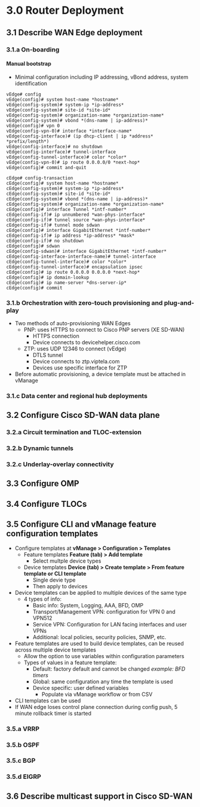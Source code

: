 # 3.0 Router Deployment
## 3.1 Describe WAN Edge deployment

### 3.1.a On-boarding

#### Manual bootstrap
- Minimal configuration including IP addressing, vBond address, system identification
```
vEdge# config
vEdge(config)# system host-name *hostname*
vEdge(config-system)# system-ip *ip-address*
vEdge(config-system)# site-id *site-id*
vEdge(config-system)# organization-name *organization-name*
vEdge(config-system)# vbond *(dns-name | ip-address)*
vEdge(config)# vpn 0
vEdge(config-vpn-0)# interface *interface-name*
vEdge(config-interface)# (ip dhcp-client | ip *address* *prefix/length*)
vEdge(config-interface)# no shutdown
vEdge(config-interface)# tunnel-interface
vEdge(config-tunnel-interface)# color *color*
vEdge(config-vpn-0)# ip route 0.0.0.0/0 *next-hop*
vEdge(config)# commit and-quit
```

```
cEdge# config-transaction
cEdge(config)# system host-name *hostname*
cEdge(config-system)# system-ip *ip-address*
cEdge(config-system)# site-id *site-id*
cEdge(config-system)# vbond *(dns-name | ip-address)*
cEdge(config-system)# organization-name *organization-name*
cEdge(config)# interface Tunnel *intf-number*
cEdge(config-if)# ip unnumbered *wan-phys-interface*
cEdge(config-if)# tunnel source *wan-phys-interface*
cEdge(config-if)# tunnel mode sdwan
cEdge(config)# interface GigabitEthernet *intf-number*
cEdge(config-if)# ip address *ip-address* *mask*
cEdge(config-if)# no shutdown
cEdge(config)# sdwan
cEdge(config-sdwan)# interface GigabitEthernet *intf-number*
cEdge(config-interface-interface-name)# tunnel-interface
cEdge(config-tunnel-interface)# color *color*
cEdge(config-tunnel-interface)# encapsulation ipsec
cEdge(config)# ip route 0.0.0.0 0.0.0.0 *next-hop*
cEdge(config)# ip domain-lookup
cEdge(config)# ip name-server *dns-server-ip*
cEdge(config)# commit 
```

### 3.1.b Orchestration with zero-touch provisioning and plug-and-play
- Two methods of auto-provisioning WAN Edges
	- PNP: uses HTTPS to connect to Cisco PNP servers (XE SD-WAN)
		- HTTPS connection
		- Device connects to devicehelper.cisco.com
	- ZTP: uses UDP 12346 to connect (vEdge)
		- DTLS tunnel
		- Device connects to ztp.viptela.com
		- Devices use specific interface for ZTP
- Before automatic provisioning, a device template must be attached in vManage

### 3.1.c Data center and regional hub deployments

## 3.2 Configure Cisco SD-WAN data plane

### 3.2.a Circuit termination and TLOC-extension

### 3.2.b Dynamic tunnels

### 3.2.c Underlay-overlay connectivity

## 3.3 Configure OMP

## 3.4 Configure TLOCs

## 3.5 Configure CLI and vManage feature configuration templates
- Configure templates at **vManage > Configuration > Templates**
	- Feature templates **Feature (tab) > Add template**
		- Select multple device types
	- Device templates **Device (tab) > Create template > From feature template or CLI template**
		- Single devie type
		- Then apply to devices
- Device templates can be applied to multiple devices of the same type
	- 4 types of info:
		- Basic info: System, Logging, AAA, BFD, OMP
		- Transport/Management VPN: configuration for VPN 0 and VPN512
		- Service VPN: Configuration for LAN facing interfaces and user VPNs
		- Additional: local policies, security policies, SNMP, etc.
- Feature templates are used to build device templates, can be reused across multiple device templates
	- Allow the option to use variables within configuration parameters
	- Types of values in a feature template:
		- Default: factory default and cannot be changed *example: BFD timers*
		- Global: same configuration any time the template is used
		- Device specific: user defined variables
			- Populate via vManage workflow or from CSV
- CLI templates can be used
- If WAN edge loses control plane connection during config push, 5 minute rollback timer is started

### 3.5.a VRRP

### 3.5.b OSPF

### 3.5.c BGP

### 3.5.d EIGRP

## 3.6 Describe multicast support in Cisco SD-WAN
